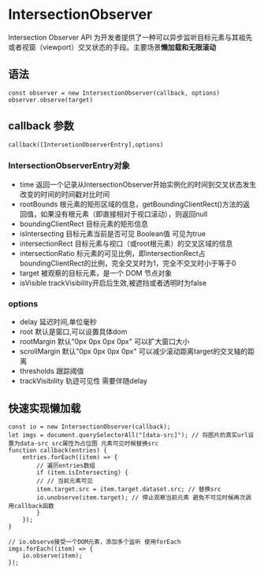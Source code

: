 # IntersectionObserver

Intersection Observer API 为开发者提供了一种可以异步监听目标元素与其祖先或者视窗（viewport）交叉状态的手段。主要场景**懒加载和无限滚动**

## 语法

```
const observer = new IntersectionObserver(callback, options)
observer.observe(target)
```

## callback 参数

```
callback([IntersetionObserverEntry],options)
```

### IntersectionObserverEntry对象

- time 返回一个记录从IntersectionObserver开始实例化的时间到交叉状态发生改变的时间的时间戳对比时间
- rootBounds 根元素的矩形区域的信息，getBoundingClientRect()方法的返回值，如果没有根元素（即直接相对于视口滚动），则返回null
- boundingClientRect 目标元素的矩形信息
- isIntersecting 目标元素当前是否可见 Boolean值 可见为true
- intersectionRect 目标元素与视口（或root根元素）的交叉区域的信息
- intersectionRatio 标元素的可见比例，即intersectionRect占boundingClientRect的比例，完全交叉时为1，完全不交叉时小于等于0
- target 被观察的目标元素，是一个 DOM 节点对象
- isVisible trackVisibility开启后生效,被遮挡或者透明时为false

### options

- delay 延迟时间,单位毫秒
- root 默认是窗口,可以设置具体dom
- rootMargin 默认"0px 0px 0px 0px" 可以扩大窗口大小
- scrollMargin 默认"0px 0px 0px 0px" 可以减少滚动距离target的交叉轴的距离
- thresholds 跟踪阈值
- trackVisibility 轨迹可见性 需要伴随delay

## 快速实现懒加载

```
const io = new IntersectionObserver(callback);
let imgs = document.querySelectorAll("[data-src]"); // 将图片的真实url设置为data-src src属性为占位图 元素可见时候替换src
function callback(entries) {
    entries.forEach((item) => {
        // 遍历entries数组
        if (item.isIntersecting) {
        // // 当前元素可见
        item.target.src = item.target.dataset.src; // 替换src
        io.unobserve(item.target); // 停止观察当前元素 避免不可见时候再次调用callback函数
        }
    });
}

// io.observe接受一个DOM元素，添加多个监听 使用forEach
imgs.forEach((item) => {
    io.observe(item);
});
```
